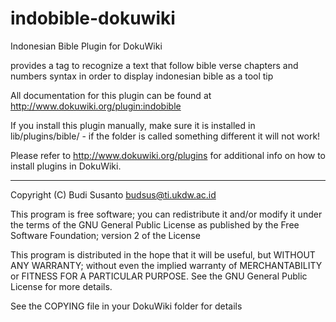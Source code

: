 # indobible-dokuwiki
Indonesian Bible Plugin for DokuWiki

provides a tag to recognize a text that follow bible verse chapters and numbers syntax in order to display indonesian bible as a tool tip

All documentation for this plugin can be found at
http://www.dokuwiki.org/plugin:indobible

If you install this plugin manually, make sure it is installed in
lib/plugins/bible/ - if the folder is called something different it
will not work!

Please refer to http://www.dokuwiki.org/plugins for additional info
on how to install plugins in DokuWiki.

----
Copyright (C) Budi Susanto <budsus@ti.ukdw.ac.id>

This program is free software; you can redistribute it and/or modify
it under the terms of the GNU General Public License as published by
the Free Software Foundation; version 2 of the License

This program is distributed in the hope that it will be useful,
but WITHOUT ANY WARRANTY; without even the implied warranty of
MERCHANTABILITY or FITNESS FOR A PARTICULAR PURPOSE.  See the
GNU General Public License for more details.

See the COPYING file in your DokuWiki folder for details
